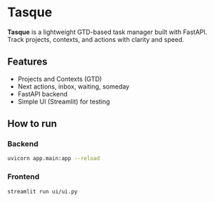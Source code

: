 # Tasque

**Tasque** is a lightweight GTD-based task manager built with FastAPI.  
Track projects, contexts, and actions with clarity and speed.

## Features

- Projects and Contexts (GTD)
- Next actions, inbox, waiting, someday
- FastAPI backend
- Simple UI (Streamlit) for testing

## How to run

### Backend

```bash
uvicorn app.main:app --reload
```

### Frontend

```bash
streamlit run ui/ui.py
```